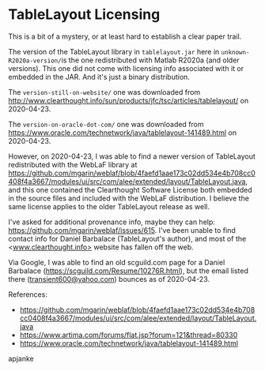 # TableLayout Licensing

This is a bit of a mystery, or at least hard to establish a clear paper trail.

The version of the TableLayout library in `tablelayout.jar` here in `unknown-R2020a-version/`is the one redistributed with Matlab R2020a (and older versions). This one did not come with licensing info associated with it or embedded in the JAR. And it's just a binary distribution.

The `version-still-on-website/` one was downloaded from <http://www.clearthought.info/sun/products/jfc/tsc/articles/tablelayout/> on 2020-04-23.

The `version-on-oracle-dot-com/` one was downloaded from <https://www.oracle.com/technetwork/java/tablelayout-141489.html> on 2020-04-23.

However, on 2020-04-23, I was able to find a newer version of TableLayout redistributed with the WebLaF library at <https://github.com/mgarin/weblaf/blob/4faefd1aae173c02dd534e4b708cc0408f4a3667/modules/ui/src/com/alee/extended/layout/TableLayout.java>, and this one contained the Clearthought Software License both embedded in the source files and included with the WebLaF distribution. I believe the same license applies to the older TableLayout release as well.

I've asked for additional provenance info, maybe they can help: <https://github.com/mgarin/weblaf/issues/615>. I've been unable to find contact info for Daniel Barbalace (TableLayout's author), and most of the <www.clearthought.info> website has fallen off the web.

Via Google, I was able to find an old scguild.com page for a Daniel Barbalace (<https://scguild.com/Resume/10276R.html>), but the email listed there (transient600@yahoo.com) bounces as of 2020-04-23.

References:

* <https://github.com/mgarin/weblaf/blob/4faefd1aae173c02dd534e4b708cc0408f4a3667/modules/ui/src/com/alee/extended/layout/TableLayout.java>
* <https://www.artima.com/forums/flat.jsp?forum=121&thread=80330>
* <https://www.oracle.com/technetwork/java/tablelayout-141489.html>

apjanke
